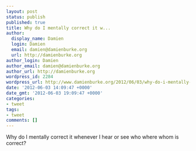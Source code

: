 ```yaml
---
layout: post
status: publish
published: true
title: Why do I mentally correct it w...
author:
  display_name: Damien
  login: Damien
  email: damien@damienburke.org
  url: http://damienburke.org
author_login: Damien
author_email: damien@damienburke.org
author_url: http://damienburke.org
wordpress_id: 2284
wordpress_url: http://www.damienburke.org/2012/06/03/why-do-i-mentally-correct-it-w/
date: '2012-06-03 14:09:47 +0000'
date_gmt: '2012-06-03 19:09:47 +0000'
categories:
- tweet
tags:
- tweet
comments: []
---
```

<p>Why do I mentally correct it whenever I hear or see who where whom is correct?</p>
